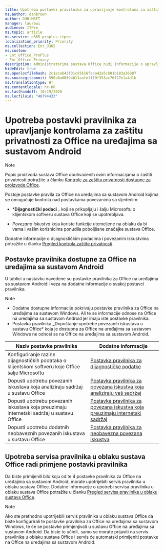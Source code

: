 ```yaml
---
title: Upotreba postavki pravilnika za upravljanje kontrolama za zaštitu privatnosti za Office na uređajima sa sustavom Android
ms.author: danbrown
author: DHB-MSFT
manager: laurawi
audience: ITPro
ms.topic: article
ms.service: o365-proplus-itpro
localization_priority: Priority
ms.collection: Ent_O365
ms.custom:
- Ent_Office_ProPlus
- Ent_Office_Privacy
description: Administratorima sustava Office nudi informacije o upravljanju postavkama zaštite privatnosti za Office na uređajima sa sustavom Android.
hideEdit: true
ms.openlocfilehash: 2c1ecab42f31c85616faca42a5cb01b183a36087
ms.sourcegitcommit: 596a0a60394011aafe1119f353ac76f27e1a4d1b
ms.translationtype: HT
ms.contentlocale: hr-HR
ms.lasthandoff: 10/29/2020
ms.locfileid: "48794433"
---
```

# <a name="use-policy-settings-to-manage-privacy-controls-for-office-on-android-devices"></a>Upotreba postavki pravilnika za upravljanje kontrolama za zaštitu privatnosti za Office na uređajima sa sustavom Android

> [!NOTE]
> Popis proizvoda sustava Office obuhvaćenih ovim informacijama o zaštiti privatnosti potražite u članku [Kontrole za zaštitu privatnosti dostupne za proizvode Office](products-versions-privacy-controls.md).

Postoje postavke pravila za Office na uređajima sa sustavom Android kojima se omogućuje kontrola nad postavkama povezanima sa sljedećim:

- ***Dijagnostički podaci** _ koji se prikupljaju i šalju Microsoftu o klijentskom softveru sustava Office koji se upotrebljava.

- _*_Povezana iskustva_*_ koja koriste funkcije utemeljene na oblaku da bi vama i vašim korisnicima ponudila poboljšane značajke sustava Office.

Dodatne informacije o dijagnostičkim podacima i povezanim iskustvima potražite u članku [Pregled kontrola zaštite privatnosti](overview-privacy-controls.md).

## <a name="policy-settings-available-for-office-on-android-devices"></a>Postavke pravilnika dostupne za Office na uređajima sa sustavom Android

U tablici u nastavku navedene su postavke pravilnika za Office na uređajima sa sustavom Android i veza na dodatne informacije o svakoj postavci pravilnika.

> [!NOTE]
>- Dodatne dostupne informacije pokrivaju postavke pravilnika za Office na uređajima sa sustavom Windows. Ali te se informacije odnose na Office na uređajima sa sustavom Android jer imaju iste postavke pravilnika.
>- Postavka pravilnika _Dopuštanje upotrebe povezanih iskustava u sustavu Office* koja je dostupna za Office na uređajima sa sustavom Windows ne odnosi se na Office na uređajima sa sustavom Android. 


|Naziv postavke pravilnika  |Dodatne informacije |
|---------|---------|
|Konfiguriranje razine dijagnostičkih podataka o klijentskom softveru koje Office šalje Microsoftu|[Postavka pravilnika za dijagnostičke podatke](manage-privacy-controls.md#policy-setting-for-diagnostic-data)         |
|Dopusti upotrebu povezanih iskustava koja analiziraju sadržaj u sustavu Office| [Postavka pravilnika za povezana iskustva koja analiziraju vaš sadržaj](manage-privacy-controls.md#policy-setting-for-connected-experiences-that-analyze-your-content)        |
|Dopusti upotrebu povezanih iskustava koja preuzimaju internetski sadržaj u sustavu Office |[Postavka pravilnika za povezana iskustva koja preuzimaju internetski sadržaj](manage-privacy-controls.md#policy-setting-for-connected-experiences-that-download-online-content)         |
|Dopusti upotrebu dodatnih neobaveznih povezanih iskustava u sustavu Office |[Postavka pravilnika za neobavezna povezana iskustva](manage-privacy-controls.md#policy-setting-for-optional-connected-experiences)|



## <a name="use-office-cloud-policy-service-to-apply-policy-settings"></a>Upotreba servisa pravilnika u oblaku sustava Office radi primjene postavki pravilnika

Da biste primijenili bilo koju od te 4 postavke pravilnika za Office na uređajima sa sustavom Android, morate upotrijebiti servis pravilnika u oblaku sustava Office. Dodatne informacije o upotrebi servisa pravilnika u oblaku sustava Office potražite u članku [Pregled servisa pravilnika u oblaku sustava Office](../overview-office-cloud-policy-service.md).

> [!NOTE]
> Ako ste prethodno upotrijebili servis pravilnika u oblaku sustava Office da biste konfigurirali te postavke pravilnika za Office na uređajima sa sustavom Windows, te će se postavke primjenjivati u sustavu Office na uređajima sa sustavom Android. Da biste to učinili, samo se morate prijaviti na servis pravilnika u oblaku sustava Office i servis će automatski primijeniti postavke na Office na uređajima sa sustavom Android.
